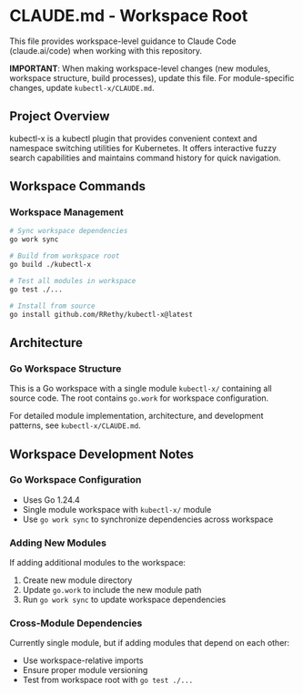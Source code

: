 # CLAUDE.md - Workspace Root

This file provides workspace-level guidance to Claude Code (claude.ai/code) when working with this repository.

**IMPORTANT**: When making workspace-level changes (new modules, workspace structure, build processes), update this file. For module-specific changes, update `kubectl-x/CLAUDE.md`.

## Project Overview

kubectl-x is a kubectl plugin that provides convenient context and namespace switching utilities for Kubernetes. It offers interactive fuzzy search capabilities and maintains command history for quick navigation.

## Workspace Commands

### Workspace Management
```bash
# Sync workspace dependencies
go work sync

# Build from workspace root
go build ./kubectl-x

# Test all modules in workspace
go test ./...

# Install from source
go install github.com/RRethy/kubectl-x@latest
```

## Architecture

### Go Workspace Structure
This is a Go workspace with a single module `kubectl-x/` containing all source code. The root contains `go.work` for workspace configuration.

For detailed module implementation, architecture, and development patterns, see `kubectl-x/CLAUDE.md`.

## Workspace Development Notes

### Go Workspace Configuration
- Uses Go 1.24.4
- Single module workspace with `kubectl-x/` module
- Use `go work sync` to synchronize dependencies across workspace

### Adding New Modules
If adding additional modules to the workspace:
1. Create new module directory
2. Update `go.work` to include the new module path
3. Run `go work sync` to update workspace dependencies

### Cross-Module Dependencies
Currently single module, but if adding modules that depend on each other:
- Use workspace-relative imports
- Ensure proper module versioning
- Test from workspace root with `go test ./...`